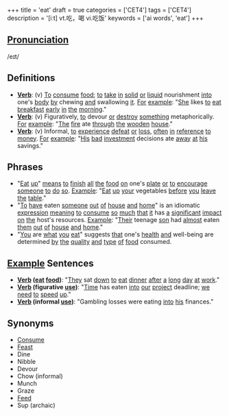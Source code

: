 +++
title = 'eat'
draft = true
categories = ['CET4']
tags = ['CET4']
description = '[iːt] vt.吃，喝 vi.吃饭'
keywords = ['ai words', 'eat']
+++

## [Pronunciation](/en/post/pronunciation/)
/eɪt/

## Definitions
- **[Verb](/en/post/verb/)**: (v) [To](/en/post/to/) [consume](/en/post/consume/) [food](/en/post/food/); [to](/en/post/to/) [take](/en/post/take/) [in](/en/post/in/) [solid](/en/post/solid/) [or](/en/post/or/) [liquid](/en/post/liquid/) nourishment [into](/en/post/into/) one's [body](/en/post/body/) [by](/en/post/by/) chewing [and](/en/post/and/) swallowing [it](/en/post/it/). [For](/en/post/for/) [example](/en/post/example/): "[She](/en/post/she/) likes [to](/en/post/to/) [eat](/en/post/eat/) [breakfast](/en/post/breakfast/) [early](/en/post/early/) [in](/en/post/in/) [the](/en/post/the/) [morning](/en/post/morning/)."
- **[Verb](/en/post/verb/)**: (v) Figuratively, [to](/en/post/to/) devour [or](/en/post/or/) [destroy](/en/post/destroy/) [something](/en/post/something/) metaphorically. [For](/en/post/for/) [example](/en/post/example/): "[The](/en/post/the/) [fire](/en/post/fire/) ate [through](/en/post/through/) [the](/en/post/the/) [wooden](/en/post/wooden/) [house](/en/post/house/)."
- **[Verb](/en/post/verb/)**: (v) Informal, [to](/en/post/to/) [experience](/en/post/experience/) [defeat](/en/post/defeat/) [or](/en/post/or/) [loss](/en/post/loss/), [often](/en/post/often/) [in](/en/post/in/) [reference](/en/post/reference/) [to](/en/post/to/) [money](/en/post/money/). [For](/en/post/for/) [example](/en/post/example/): "[His](/en/post/his/) [bad](/en/post/bad/) [investment](/en/post/investment/) decisions ate [away](/en/post/away/) [at](/en/post/at/) [his](/en/post/his/) savings."

## Phrases
- "[Eat](/en/post/eat/) [up](/en/post/up/)" [means](/en/post/means/) [to](/en/post/to/) [finish](/en/post/finish/) [all](/en/post/all/) [the](/en/post/the/) [food](/en/post/food/) [on](/en/post/on/) one's [plate](/en/post/plate/) [or](/en/post/or/) [to](/en/post/to/) [encourage](/en/post/encourage/) [someone](/en/post/someone/) [to](/en/post/to/) [do](/en/post/do/) [so](/en/post/so/). [Example](/en/post/example/): "[Eat](/en/post/eat/) [up](/en/post/up/) [your](/en/post/your/) vegetables [before](/en/post/before/) [you](/en/post/you/) [leave](/en/post/leave/) [the](/en/post/the/) [table](/en/post/table/)."
- "[To](/en/post/to/) [have](/en/post/have/) eaten [someone](/en/post/someone/) [out](/en/post/out/) [of](/en/post/of/) [house](/en/post/house/) [and](/en/post/and/) [home](/en/post/home/)" is an idiomatic [expression](/en/post/expression/) [meaning](/en/post/meaning/) [to](/en/post/to/) [consume](/en/post/consume/) [so](/en/post/so/) [much](/en/post/much/) [that](/en/post/that/) [it](/en/post/it/) has [a](/en/post/a/) [significant](/en/post/significant/) [impact](/en/post/impact/) [on](/en/post/on/) [the](/en/post/the/) host's resources. [Example](/en/post/example/): "[Their](/en/post/their/) teenage [son](/en/post/son/) had [almost](/en/post/almost/) eaten [them](/en/post/them/) [out](/en/post/out/) [of](/en/post/of/) [house](/en/post/house/) [and](/en/post/and/) [home](/en/post/home/)."
- "[You](/en/post/you/) are [what](/en/post/what/) [you](/en/post/you/) [eat](/en/post/eat/)" suggests [that](/en/post/that/) one's [health](/en/post/health/) [and](/en/post/and/) well-being are determined [by](/en/post/by/) [the](/en/post/the/) [quality](/en/post/quality/) [and](/en/post/and/) [type](/en/post/type/) [of](/en/post/of/) [food](/en/post/food/) consumed.

## [Example](/en/post/example/) Sentences
- **[Verb](/en/post/verb/) ([eat](/en/post/eat/) [food](/en/post/food/))**: "[They](/en/post/they/) sat [down](/en/post/down/) [to](/en/post/to/) [eat](/en/post/eat/) [dinner](/en/post/dinner/) [after](/en/post/after/) [a](/en/post/a/) [long](/en/post/long/) [day](/en/post/day/) [at](/en/post/at/) [work](/en/post/work/)."
- **[Verb](/en/post/verb/) (figurative [use](/en/post/use/))**: "[Time](/en/post/time/) has eaten [into](/en/post/into/) [our](/en/post/our/) [project](/en/post/project/) deadline; [we](/en/post/we/) [need](/en/post/need/) [to](/en/post/to/) [speed](/en/post/speed/) [up](/en/post/up/)."
- **[Verb](/en/post/verb/) (informal [use](/en/post/use/))**: "Gambling losses were eating [into](/en/post/into/) [his](/en/post/his/) finances."

## Synonyms
- [Consume](/en/post/consume/)
- [Feast](/en/post/feast/)
- Dine
- Nibble
- Devour
- Chow (informal)
- Munch
- Graze
- [Feed](/en/post/feed/)
- Sup (archaic)
